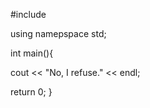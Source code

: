 #include <iostream>

using namepspace std;

int main(){

cout << "No, I refuse." << endl;

return 0;
}
